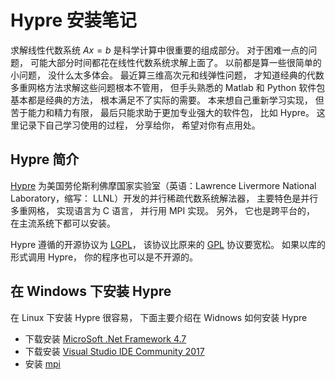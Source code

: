 # Hypre 安装笔记

求解线性代数系统 $Ax =b$ 是科学计算中很重要的组成部分。 对于困难一点的问题， 可能大部分时间都花在线性代数系统求解上面了。 以前都是算一些很简单的小问题， 没什么太多体会。 最近算三维高次元和线弹性问题， 才知道经典的代数多重网格方法求解这些问题根本不管用， 但手头熟悉的 Matlab 和 Python 软件包基本都是经典的方法， 根本满足不了实际的需要。 本来想自己重新学习实现， 但苦于能力和精力有限， 最后只能求助于更加专业强大的软件包， 比如 Hypre。 这里记录下自己学习使用的过程， 分享给你， 希望对你有点用处。 

## Hypre 简介

[Hypre](https://computation.llnl.gov/projects/hypre-scalable-linear-solvers-multigrid-methods/software) 为美国劳伦斯利佛摩国家实验室（英语：Lawrence Livermore National Laboratory，缩写： LLNL）开发的并行稀疏代数系统解法器， 主要特色是并行多重网格， 实现语言为 C 语言， 并行用 MPI 实现。 另外， 它也是跨平台的， 在主流系统下都可以安装。

Hypre 遵循的开源协议为 [LGPL](https://en.wikipedia.org/wiki/GNU_Lesser_General_Public_License)， 该协议比原来的 [GPL](https://en.wikipedia.org/wiki/GNU_General_Public_License) 协议要宽松。 如果以库的形式调用 Hypre， 你的程序也可以是不开源的。 

## 在 Windows 下安装 Hypre

在 Linux 下安装 Hypre 很容易， 下面主要介绍在 Widnows 如何安装 Hypre

* 下载安装 [MicroSoft .Net Framework 4.7](https://www.microsoft.com/zh-CN/download/details.aspx?id=55170)
* 下载安装 [Visual Studio IDE Community 2017](https://visualstudio.microsoft.com/zh-hans/) 
* 安装 [mpi](https://www.microsoft.com/en-us/download/details.aspx?id=56727)




